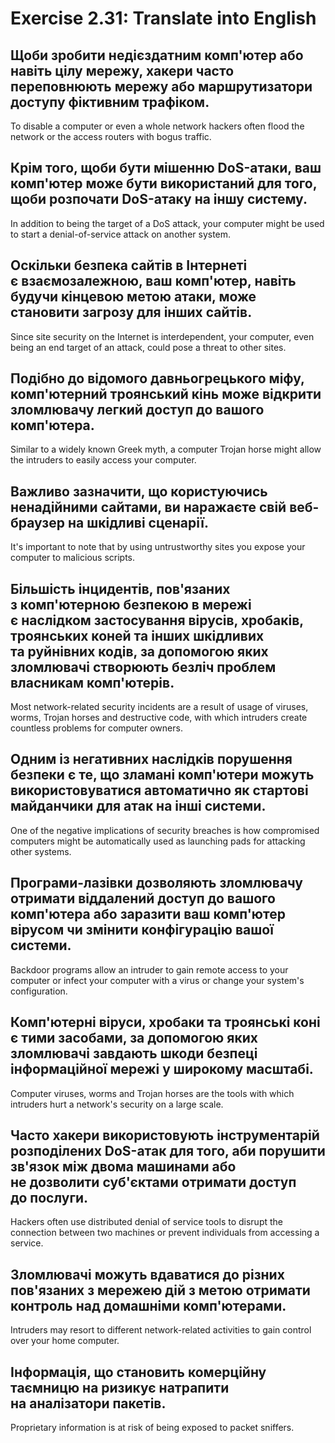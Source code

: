 # Exercise 2.31: Translate into English

## Щоби зробити недієздатним комп'ютер або навіть цілу мережу, хакери часто переповнюють мережу або маршрутизатори доступу фіктивним трафіком.

To disable a computer or even a whole network hackers often flood the network or the access routers with bogus traffic.

## Крім того, щоби бути мішенню DoS-атаки, ваш комп'ютер може бути використаний для того, щоби розпочати DoS-атаку на іншу систему.

In addition to being the target of a DoS attack, your computer might be used to start a denial-of-service attack on another system.

## Оскільки безпека сайтів в Інтернеті є взаємозалежною, ваш комп'ютер, навіть будучи кінцевою метою атаки, може становити загрозу для інших сайтів.

Since site security on the Internet is interdependent, your computer, even being an end target of an attack, could pose a threat to other sites.

## Подібно до відомого давньогрецького міфу, комп'ютерний троянський кінь може відкрити зломлювачу легкий доступ до вашого комп'ютера.

Similar to a widely known Greek myth, a computer Trojan horse might allow the intruders to easily access your computer.

## Важливо зазначити, що користуючись ненадійними сайтами, ви наражаєте свій веб-браузер на шкідливі сценарії.

It's important to note that by using untrustworthy sites you expose your computer to malicious scripts.

## Більшість інцидентів, пов'язаних з комп'ютерною безпекою в мережі є наслідком застосування вірусів, хробаків, троянських коней та інших шкідливих та руйнівних кодів, за допомогою яких зломлювачі створюють безліч проблем власникам комп'ютерів.

Most network-related security incidents are a result of usage of viruses, worms, Trojan horses and destructive code, with which intruders create countless problems for computer owners.

## Одним із негативних наслідків порушення безпеки є те, що зламані комп'ютери можуть використовуватися автоматично як стартові майданчики для атак на інші системи.

One of the negative implications of security breaches is how compromised computers might be automatically used as launching pads for attacking other systems.

## Програми-лазівки дозволяють зломлювачу отримати віддалений доступ до вашого комп'ютера або заразити ваш комп'ютер вірусом чи змінити конфігурацію вашої системи.

Backdoor programs allow an intruder to gain remote access to your computer or infect your computer with a virus or change your system's configuration.

## Комп'ютерні віруси, хробаки та троянські коні є тими засобами, за допомогою яких зломлювачі завдають шкоди безпеці інформаційної мережі у широкому масштабі.

Computer viruses, worms and Trojan horses are the tools with which intruders hurt a network's security on a large scale.

## Часто хакери використовують інструментарій розподілених DoS-атак для того, аби порушити зв'язок між двома машинами або не дозволити суб'єктами отримати доступ до послуги.

Hackers often use distributed denial of service tools to disrupt the connection between two machines or prevent individuals from accessing a service.

## Зломлювачі можуть вдаватися до різних пов'язаних з мережею дій з метою отримати контроль над домашніми комп'ютерами.

Intruders may resort to different network-related activities to gain control over your home computer.

## Інформація, що становить комерційну таємницю на ризикує натрапити на аналізатори пакетів.

Proprietary information is at risk of being exposed to packet sniffers.
